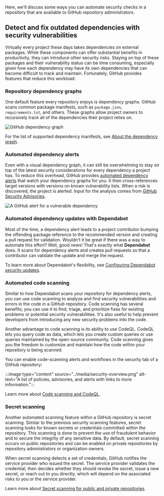Here, we'll discuss some ways you can automate security checks in a repository that are available to GitHub repository administrators.

## Detect and fix outdated dependencies with security vulnerabilities

Virtually every project these days takes dependencies on external packages. While these components can offer substantial benefits in productivity, they can introduce other security risks. Staying on top of these packages and their vulnerability status can be time consuming, especially given how each dependency may have its own dependencies that can become difficult to track and maintain. Fortunately, GitHub provides features that reduce this workload.

### Repository dependency graphs

One default feature every repository enjoys is dependency graphs. GitHub scans common package manifests, such as `package.json`, `requirements.txt`, and others. These graphs allow project owners to recursively track all of the dependencies their project relies on.

![GitHub dependency graph](../media/2-dependency-graph.png)

For the list of supported dependency manifests, see [About the dependency graph](https://docs.github.com/code-security/supply-chain-security/understanding-your-software-supply-chain/about-the-dependency-graph).

### Automated dependency alerts

Even with a visual dependency graph, it can still be overwhelming to stay on top of the latest security considerations for every dependency a project has. To reduce this overhead, GitHub provides [automated dependency alerts](https://docs.github.com/code-security/supply-chain-security/managing-vulnerabilities-in-your-projects-dependencies/about-alerts-for-vulnerable-dependencies#dependabot-alerts-for-vulnerable-dependencies) that watch your dependency graphs for you. It then cross-references target versions with versions on known vulnerability lists. When a risk is discovered, the project is alerted. Input for the analysis comes from [GitHub Security Advisories](https://docs.github.com/code-security/security-advisories/about-github-security-advisories#dependabot-alerts-for-published-security-advisories).

![A GitHub alert for a vulnerable dependency](../media/2-dependency-alert.png)

### Automated dependency updates with Dependabot

Most of the time, a dependency alert leads to a project contributor bumping the offending package reference to the recommended version and creating a pull request for validation. Wouldn't it be great if there was a way to automate this effort? Well, good news! That's exactly what **Dependabot** does. It scans for dependency alerts and creates pull requests so that a contributor can validate the update and merge the request.

To learn more about Dependabot's flexibility, see [Configuring Dependabot security updates](https://docs.github.com/code-security/dependabot/dependabot-security-updates/configuring-dependabot-security-updates).

### Automated code scanning

Similar to how Dependabot scans your repository for dependency alerts, you can use code scanning to analyze and find security vulnerabilities and errors in the code in a GitHub repository. Code scanning has several benefits; you can use it to find, triage, and prioritize fixes for existing problems or potential security vulnerabilities. It's also useful to help prevent developers from introducing any new security problems into the code.

Another advantage to code scanning is its ability to use CodeQL. CodeQL lets you query code as data, which lets you create custom queries or use queries maintained by the open-source community. Code scanning gives you the freedom to customize and maintain how the code within your repository is being scanned.

You can enable code-scanning alerts and workflows in the security tab of a GitHub repository:

:::image type="content" source="../media/security-overview.png" alt-text="A list of policies, advisories, and alerts with links to more information.":::

Learn more about [Code scanning and CodeQL](https://docs.github.com/free-pro-team@latest/github/finding-security-vulnerabilities-and-errors-in-your-code/about-code-scanning#about-code-scanning).

### Secret scanning

Another automated scanning feature within a GitHub repository is secret scanning. Similar to the previous security scanning features, secret scanning looks for known secrets or credentials committed within the repository. This scanning is done to prevent the use of fraudulent behavior and to secure the integrity of any sensitive data. By default, secret scanning occurs on public repositories and can be enabled on private repositories by repository administrators or organization owners.

When secret scanning detects a set of credentials, GitHub notifies the service provider who issued the secret. The service provider validates the credential, then decides whether they should revoke the secret, issue a new secret, or reach out to you directly, which will depend on the associated risks to you or the service provider.

Learn more about [Secret scanning for public and private repositories](https://docs.github.com/free-pro-team@latest/github/administering-a-repository/about-secret-scanning).
